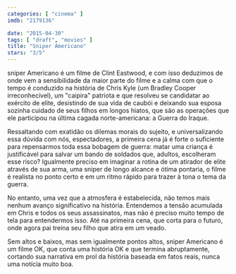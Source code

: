 ```yaml
---
categories: [ "cinema" ]
imdb: "2179136"

date: "2015-04-30"
tags: [ "draft", "movies" ]
title: "Sniper Americano"
stars: "3/5"
---
```

sniper Americano é um filme de Clint Eastwood, e com isso deduzimos de onde vem a sensibilidade da maior parte do filme e a calma com que o tempo é conduzido na história de Chris Kyle (um Bradley Cooper irreconhecível), um "caipira" patriota e que resolveu se candidatar ao exército de elite, desistindo de sua vida de caubói e deixando sua esposa sozinha cuidado de seus filhos em longos hiatos, que são as operações que ele participou na última cagada norte-americana: a Guerra do Iraque.

Ressaltando com exatidão os dilemas morais do sujeito, e universalizando essa dúvida com nós, espectadores, a primeira cena já é forte o suficiente para repensarmos toda essa bobagem de guerra: matar uma criança é justificável para salvar um bando de soldados que, adultos, escolheram esse risco? Igualmente preciso em imaginar a rotina de um atirador de elite através de sua arma, uma sniper de longo alcance e ótima pontaria, o filme é realista no ponto certo e em um ritmo rápido para trazer à tona o tema da guerra.

No entanto, uma vez que a atmosfera é estabelecida, não temos mais nenhum avanço significativo na história. Entendemos a tensão acumulada em Chris e todos os seus assassinatos, mas não é preciso muito tempo de tela para entendermos isso. Até na primeira cena, que corta para o futuro, onde agora pai treina seu filho que atira em um veado.

Sem altos e baixos, mas sem igualmente pontos altos, sniper Americano é um filme OK, que conta uma história OK e que termina abruptamente, cortando sua narrativa em prol da história baseada em fatos reais, nunca uma notícia muito boa.

